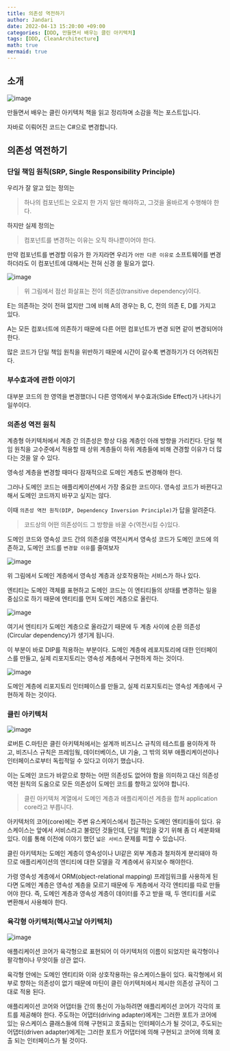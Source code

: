```yaml
---
title: 의존성 역전하기
author: Jandari
date: 2022-04-13 15:20:00 +09:00
categories: [DDD, 만들면서 배우는 클린 아키텍처]
tags: [DDD, CleanArchitecture]
math: true
mermaid: true
---
```


## 소개

![image](/assets/img/post/2022-04-13-MakeLearnCleanArchitecture_ch2/1.jpg)

만들면서 배우는 클린 아키텍처 책을 읽고 정리하며 소감을 적는 포스트입니다.

자바로 이뤄어진 코드는 C#으로 변경합니다.

## 의존성 역전하기

### 단일 책임 원칙(SRP, Single Responsibility Principle)

우리가 잘 알고 있는 정의는

> 하나의 컴포넌트는 오로지 한 가지 일만 해야하고, 그것을 올바르게 수행해야 한다.

하지만 실제 정의는

> 컴포넌트를 변경하는 이유는 오직 하나뿐이어야 한다.

만약 컴포넌트를 변경할 이유가 한 가지라면 우리가 `어떤 다른 이유로` 소프트웨어를 변경하더라도 이 컴포넌트에 대해서는 전혀 신경 쓸 필요가 없다.

![image](/assets/img/post/2022-04-13-MakeLearnCleanArchitecture_ch2/2.jpg)

> 위 그림에서 점선 화살표는 전이 의존성(transitive dependency)이다.

E는 의존하는 것이 전혀 없지만 그에 비해 A의 경우는 B, C, 전의 의존 E, D를 가지고 있다.

A는 모든 컴포너트에 의존하기 때문에 다른 어떤 컴포넌트가 변경 되면 같이 변경되어야 한다.

많은 코드가 단일 책임 원칙을 위반하기 때문에 시간이 갈수록 변경하기가 더 어려워진다.

### 부수효과에 관한 이야기

대부분 코드의 한 영역을 변경했더니 다른 영역에서 부수효과(Side Effect)가 나타나기 일쑤이다.

### 의존성 역전 원칙

계층형 아키텍처에서 계층 간 의존성은 항상 다음 계층인 아래 방향을 가리킨다. 단일 책임 원칙을 고수준에서 적용할 때 상위 계층들이 하위 계층들에 비해 견경할 이유가 더 많다는 것을 알 수 있다.

영속성 계층을 변경할 때마다 잠재적으로 도메인 계층도 변경해야 한다.

그러나 도메인 코드는 애플리케이션에서 가장 중요한 코드이다. 영속성 코드가 바뀐다고 해서 도메인 코드까지 바꾸고 싶지는 않다.

이때 `의존성 역전 원칙(DIP, Dependency Inversion Principle)`가 답을 알려준다.

> 코드상의 어떤 의존성이드 그 방향을 바꿀 수(역전시킬 수)있다.

도메인 코드와 영속성 코드 간의 의존성을 역전시켜서 영속성 코드가 도메인 코드에 의존하고, 도메인 코드를 `변경할 이유`를 줄여보자

![image](/assets/img/post/2022-04-13-MakeLearnCleanArchitecture_ch2/3.jpg)

위 그림에서 도메인 계층에서 영속성 계층과 상호작용하는 서비스가 하나 있다.

엔티티는 도메인 객체를 표현하고 도메인 코드는 이 엔티티들의 상태를 변경하는 일을 중심으로 하기 때문에 엔티티를 먼저 도메인 계층으로 올린다.

![image](/assets/img/post/2022-04-13-MakeLearnCleanArchitecture_ch2/4.jpg)

여기서 엔티티가 도메인 계층으로 올라갔기 때문에 두 계층 사이에 순환 의존성(Circular dependency)가 생기게 됩니다.

이 부분이 바로 DIP를 적용하는 부분이다. 도메인 계층에 레포지토리에 대한 인터페이스를 만들고, 실제 리포지토리는 영속성 계층에서 구현하게 하는 것이다.

![image](/assets/img/post/2022-04-13-MakeLearnCleanArchitecture_ch2/5.jpg)


도메인 계층에 리포지토리 인터페이스를 만들고, 실제 리포지토리는 영속성 계층에서 구현하게 하는 것이다.

### 클린 아키텍처

![image](/assets/img/post/2022-04-13-MakeLearnCleanArchitecture_ch2/6.jpg)

로버튼 C.마틴은 클린 아키텍처에서는 설계까 비즈니스 규칙의 테스트를 용이하게 하고, 비즈니스 규칙은 프레임웤, 데이터베이스, UI 기술, 그 밖의 외부 애플리케이션이나 인터페이스로부터 독립적일 수 있다고 이야기 했습니다.

이는 도메인 코드가 바깥으로 향하는 어떤 의존성도 없어야 함을 의미하고 대신 의존성 역전 원칙의 도움으로 모든 의존성이 도메인 코드를 향하고 있어야 합니다.

> 클린 아키텍처 계열에서 도메인 계층과 애플리케이션 계층을 합쳐 application core라고 부릅니다.

아키텍처의 코어(core)에는 주변 유스케이스에서 접근하는 도메인 엔티티들이 있다. 유스케이스는 앞에서 서비스라고 불렀던 것들인데, 단일 책임을 갖기 위해 좀 더 세분화돼 있다. 이를 통해 이전에 이야기 했던 `넓은 서비스` 문제를 피할 수 있습니다.

클린 아키텍처는 도메인 계층이 영속성이나 UI같은 외부 계층과 철저하게 분리돼야 하므로 애플리케이션의 엔티티에 대한 모델을 각 계층에서 유지보수 해야한다.

가령 영속성 계층에서 ORM(object-relational mapping) 프레임워크를 사용하게 된다면 도메인 계층은 영속성 계층을 모르기 때문에 두 계층에서 각각 엔티티를 따로 만들어야 한다. 즉, 도메인 계층과 영속성 계층이 데이터를 주고 받을 때, 두 엔티티를 서로 변환해서 사용해야 한다. 

### 육각형 아키텍처(헥사고날 아키텍처)

![image](/assets/img/post/2022-04-13-MakeLearnCleanArchitecture_ch2/7.jpg)


애플리케이션 코어가 육각형으로 표현되어 이 아키텍처의 이름이 되었지만 육각형이나 팔각형이나 무엇이들 상관 없다.

육각형 안에는 도메인 엔티티와 이와 상호작용하는 유스케이스들이 있다. 육각형에서 외부로 향하는 의존성이 없기 때문에 마틴이 클린 아키텍처에서 제시한 의존성 규직이 그대로 적용 된다.

애플리케이션 코어와 어댑터들 간의 통신이 가능하려면 애플리케이션 코어가 각각의 포트를 제공해야 한다. 주도하는 어댑터(driving adapter)에게는 그러한 포트가 코어에 있는 유스케이스 클래스들에 의해 구현되고 호출되는 인터페이스가 될 것이고, 주도되는 어댑터(driven adapter)에게는 그러한 포트가 어댑터에 의해 구현되고 코어에 의해 호출 되는 인터페이스가 될 것이다.

